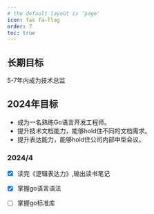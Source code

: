 ```yaml
---
# the default layout is 'page'
icon: fas fa-flag
order: 7
toc: true
---
```


## 长期目标

5-7年内成为技术总监

## 2024年目标

- 成为一名熟练Go语言开发工程师。
- 提升技术文档能力，能够hold住不同的文档需求。
- 提升表达能力，能够hold住公司内部中型会议。

### 2024/4 

- [x] 读完《逻辑表达力》,输出读书笔记   
- [x] 掌握go语言语法
- [ ] 掌握go标准库 






